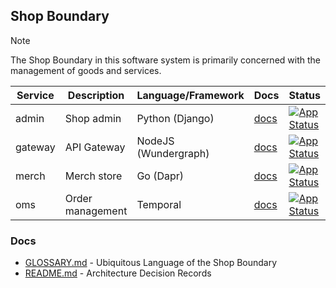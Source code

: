 ## Shop Boundary

> [!NOTE]
> The Shop Boundary in this software system is primarily concerned with the management of goods and services.

| Service | Description      | Language/Framework   | Docs                        | Status                                                                                                                                                            |
|---------|------------------|----------------------|-----------------------------|-------------------------------------------------------------------------------------------------------------------------------------------------------------------|
| admin   | Shop admin       | Python (Django)      | [docs](./admin/README.md)   | [![App Status](https://argo.shortlink.best/api/badge?name=shortlink-admin&revision=true)](https://argo.shortlink.best/applications/shortlink-admin)               |
| gateway | API Gateway      | NodeJS (Wundergraph) | [docs](./gateway/README.md) | [![App Status](https://argo.shortlink.best/api/badge?name=shortlink-shop-gateway&revision=true)](https://argo.shortlink.best/applications/shortlink-shop-gateway) |
| merch   | Merch store      | Go (Dapr)            | [docs](./merch/README.md)   | [![App Status](https://argo.shortlink.best/api/badge?name=shortlink-merch&revision=true)](https://argo.shortlink.best/applications/shortlink-merch)               |                                                                   
| oms     | Order management | Temporal             | [docs](./oms/README.md)     | [![App Status](https://argo.shortlink.best/api/badge?name=shortlink-oms&revision=true)](https://argo.shortlink.best/applications/shortlink-oms)                   |

### Docs

- [GLOSSARY.md](./GLOSSARY.md) - Ubiquitous Language of the Shop Boundary
- [README.md](./docs/ADR/README.md) - Architecture Decision Records
